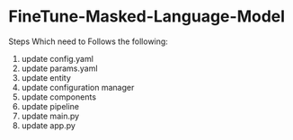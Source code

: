 # FineTune-Masked-Language-Model




Steps Which need to Follows the following:

1. update config.yaml
2. update params.yaml
3. update entity
4. update configuration manager
5. update components
6. update pipeline
7. update main.py
8. update app.py